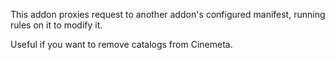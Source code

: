 
This addon proxies request to another addon's configured manifest, running rules on it to modify it.

Useful if you want to remove catalogs from Cinemeta.